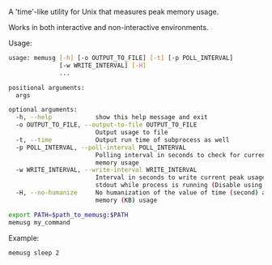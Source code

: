 A 'time'-like utility for Unix that measures peak memory usage.

Works in both interactive and non-interactive environments.

Usage:

```bash
usage: memusg [-h] [-o OUTPUT_TO_FILE] [-t] [-p POLL_INTERVAL]
              [-w WRITE_INTERVAL] [-H]
              ...

positional arguments:
  args

optional arguments:
  -h, --help            show this help message and exit
  -o OUTPUT_TO_FILE, --output-to-file OUTPUT_TO_FILE
                        Output usage to file
  -t, --time            Output run time of subprocess as well
  -p POLL_INTERVAL, --poll-interval POLL_INTERVAL
                        Polling interval in seconds to check for current
                        memory usage
  -w WRITE_INTERVAL, --write-interval WRITE_INTERVAL
                        Interval in seconds to write current peak usage to
                        stdout while process is running (Disable using 0)
  -H, --no-humanize     No humanization of the value of time (second) and
                        memory (KB) usage
```

```bash
export PATH=$path_to_memusg:$PATH
memusg my_command
```

Example:

```bash
memusg sleep 2
```
